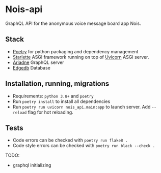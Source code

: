 # Nois-api

GraphQL API for the anonymous voice message board app Nois.


## Stack
- [Poetry](https://python-poetry.org/) for python packaging and dependency management
- [Starlette](https://www.starlette.io/) ASGI framework running on top of [Uvicorn](http://www.uvicorn.org/) ASGI server.
- [Ariadne](https://ariadnegraphql.org) GraphQL server
- [Edgedb](https://www.edgedb.com/) Database

## Installation, running, migrations
- Requirements: `python 3.8+` and `poetry`
- Run `poetry install` to install all dependencies
- Run `poetry run uvicorn nois_api.main:app` to launch server. Add `--reload` flag for hot reloading.

## Tests

- Code errors can be checked with `poetry run flake8 .`
- Code style errors can be checked with `poetry run black --check .`


TODO:
- graphql initializing

